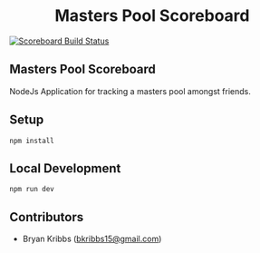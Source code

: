 
<h1 align="center">
Masters Pool Scoreboard
</h1>

<p align="left">
    <a href="https://github.com/bkribbs15/masters-pool-score/actions/workflows/masters-test.yml/badge.svg?branch=main"><img src="https://github.com/bkribbs15/masters-pool-score/actions/workflows/masters-test.yml" alt="Scoreboard Build Status"></a>
</p>

## Masters Pool Scoreboard

NodeJs Application for tracking a masters pool amongst friends.


<h2 align="Left">
Setup
</h2>

```
npm install
```
<h2 align="Left">
Local Development
</h2>

```
npm run dev
```
<h2 align="Left">
Contributors
</h2>

- Bryan Kribbs (bkribbs15@gmail.com)

